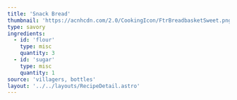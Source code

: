 ```yaml
---
title: 'Snack Bread'
thumbnail: 'https://acnhcdn.com/2.0/CookingIcon/FtrBreadbasketSweet.png'
type: savory
ingredients:
  - id: 'flour'
    type: misc
    quantity: 3
  - id: 'sugar'
    type: misc
    quantity: 1
source: 'villagers, bottles'
layout: '../../layouts/RecipeDetail.astro'
---
```

